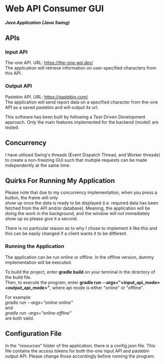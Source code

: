 # Web API Consumer GUI
##### Java Application (Java Swing)

## APIs 
### Input API 
The-one API. URL: https://the-one-api.dev/ \
The application will retrieve information on user-specified characters from this API.

### Output API 
Pastebin API. URL: https://pastebin.com/ \
The application will send report data on a specified character from the-one API as a saved pastebin and will output its url.

This software has been built by following a Test-Driven Development approach. Only the main features implemented for the backend (model) are tested.

## Concurrency 
I have utilised Swing's threads (Event Dispatch Thread, and Worker threads) to create a non-freezing GUI such that multiple requests can be made independently at the same time.

## Quirks For Running My Application
Please note that due to my concurrency implementation, when you press a button, the frame will only\
show up once the data is ready to be displayed (i.e. required data has been fetched from the API and/or database). Meaning, the application will be doing the work
in the background, and the window will not immediately show up so please give it a second.

There is no particular reason as to why I chose to implement it like this and this can be easily changed if a client wants it to be different.

### Running the Application 
The application can be run online or offline. In the offline version, dummy implementation will be executed. 

To build the project, enter **gradle build** on your terminal in the directory of the build file. \
Then, to execute the program, enter **gradle run --args="<input_api_mode> <output_api_mode>"**, where api mode is either "online" or "offline". 

For example: \
*gradle run --args="online online"* \
and \
*gradle run -args="online offline"* \
are both valid.

## Configuration File 
In the "resources" folder of the application, there is a config.json file. 
This file contains the access tokens for both the-one input API and pastebin output API.
Please change those accordingly before running the program.